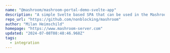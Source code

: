 ```yaml
---
name: "@mashroom/mashroom-portal-demo-svelte-app"
description: "A simple Svelte based SPA that can be used in the Mashroom Portal"
repo_url: "https://github.com/nonblocking/mashroom"
author: "Milan Heimschild"
homepage: "https://www.mashroom-server.com"
updated: "2024-07-08T08:48:46.968Z"
tags: 
  - integration
---
```

